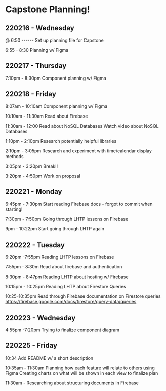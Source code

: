 # Capstone Planning!

220216 - Wednesday
---------------
@ 6:50 ------
Set up planning file for Capstone

6:55 - 8:30
Planning w/ Figma

220217 - Thursday
---------------
7:10pm - 8:30pm
Component planning w/ Figma

220218 - Friday
---------------
8:07am - 10:10am
Component planning w/ Figma

10:10am - 11:30am
Read about Firebase

11:30am - 12:00
Read about NoSQL Databases
Watch video about NoSQL Databases

1:10pm - 2:10pm
Research potentially helpful libraries

2:10pm - 3:05pm
Research and experiment with time/calendar display methods

3:05pm - 3:20pm
Break!!

3:20pm - 4:50pm
Work on proposal

220221 - Monday
---------------
6:45pm - 7:30pm
Start reading Firebase docs - forgot to commit when starting!

7:30pm - 7:50pm
Going through LHTP lessons on Firebase

9pm - 10:22pm
Start going through LHTP again

220222 - Tuesday
---------------
6:20pm -7:55pm
Reading LHTP lessons on Firebase

7:55pm - 8:30m
Read about firebase and authentication

8:30pm - 8:47pm
Reading LHTP about hosting w/ Firebase

10:15pm - 10:25pm
Reading LHTP about Firestore Queries

10:25-10:35pm
Read through Firebase documentation on Firestore queries
https://firebase.google.com/docs/firestore/query-data/queries

220223 - Wednesday
---------------
4:55pm -7:20pm
Trying to finalize component diagram

220225 - Friday
---------------
10:34
Add README w/ a short description

10:35am - 11:30am
Planning how each feature will relate to others using Figma
Creating charts on what will be shown in each view to finalize plan

11:30am - 
Researching about structuring documents in Firebase